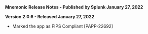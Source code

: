 **Mnemonic Release Notes - Published by Splunk January 27, 2022**


**Version 2.0.6 - Released January 27, 2022**

* Marked the app as FIPS Compliant [PAPP-22692]